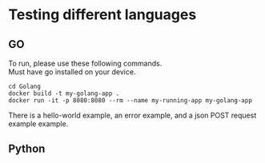 # Testing different languages
## GO
To run, please use these following commands.  
Must have go installed on your device.
```
cd Golang
docker build -t my-golang-app .
docker run -it -p 8080:8080 --rm --name my-running-app my-golang-app
```

There is a hello-world example, an error example, and a json POST request example example.

## Python

